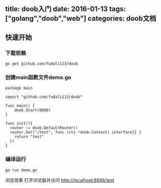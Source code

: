 title: doob入门
date: 2016-01-13
tags: ["golang","doob","web"]
categories:
  doob文档
---
## 快速开始 ##

### 下载依赖 ###
```
go get github.com/fudali113/doob
```

### 创建main函数文件demo.go ###
```
package main

import "github.com/fudali113/doob"

func main() {
	doob.Start(8888)
}

func init(){
  router := doob.DefaultRouter()
  router.Get("/test", func (ctx *doob.Context) interface{} {
    return "test"
  })
}
```

### 编译运行 ###
```
go run demo.go
```

浏览效果
打开浏览器并访问 [http://localhost:8888/test](http://localhost:8888/test)
